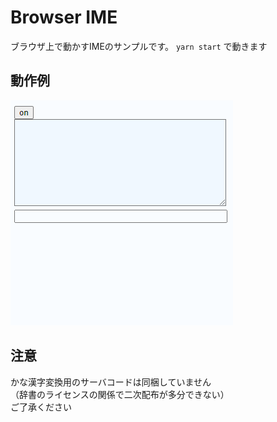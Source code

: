 # Browser IME
ブラウザ上で動かすIMEのサンプルです。
`yarn start` で動きます

## 動作例
![example](example.gif)

## 注意
かな漢字変換用のサーバコードは同梱していません  
（辞書のライセンスの関係で二次配布が多分できない）  
ご了承ください